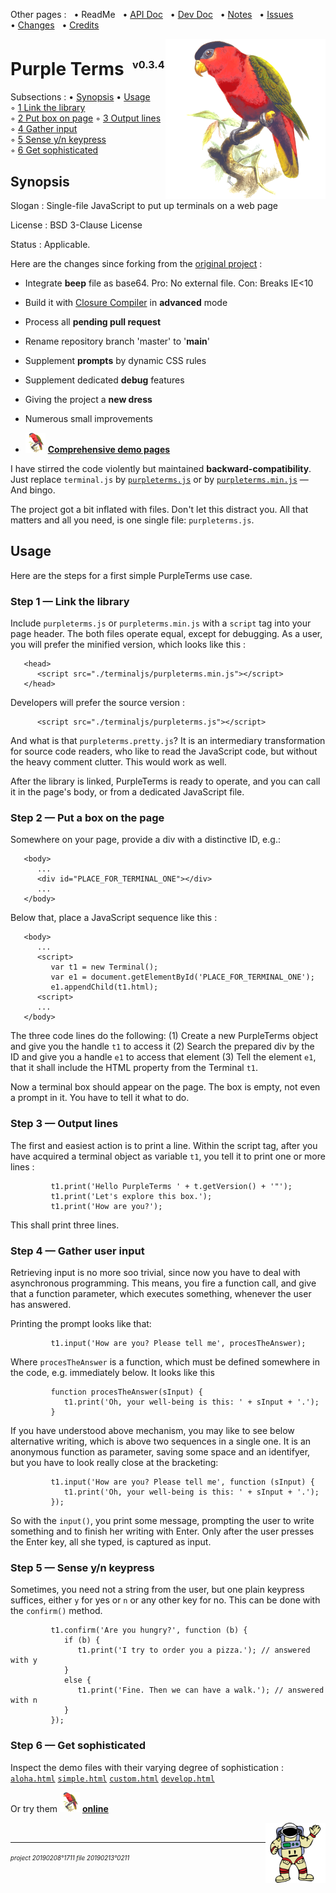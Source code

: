 Other pages : &nbsp;
 •&nbsp;ReadMe &nbsp;
 •&nbsp;[API Doc](./docs/api-doc.md) &nbsp;
 •&nbsp;[Dev Doc](./docs/dev-doc.md) &nbsp;
 •&nbsp;[Notes](./docs/notes.md) &nbsp;
 •&nbsp;[Issues](./docs/issues.md) &nbsp;
 •&nbsp;[Changes](./docs/changes.md) &nbsp;
 •&nbsp;[Credits](./docs/credits.md)

<img src="./docs/20210512o1713.purple-bellied-lory.v2.x0256y0256.png" align="right" width="256" height="256" alt="Purple-Bellied Lory">

# Purple Terms &nbsp;<sup><sub><sup>v0.3.4</sup></sub></sup>

Subsections :
 •&nbsp;[Synopsis](#id20210514o1511)
 •&nbsp;[Usage](#id20210514o1521)
 ◦&nbsp;[1&nbsp;Link&nbsp;the&nbsp;library](#id20210514o1531)
 ◦&nbsp;[2&nbsp;Put&nbsp;box&nbsp;on&nbsp;page](#id20210514o1541)
 ◦&nbsp;[3&nbsp;Output&nbsp;lines](#id20210514o1551)
 ◦&nbsp;[4&nbsp;Gather&nbsp;input](#id20210514o1611)
 ◦&nbsp;[5&nbsp;Sense&nbsp;y/n&nbsp;keypress](#id20210514o1621)
 ◦&nbsp;[6&nbsp;Get&nbsp;sophisticated](#id20210514o1631)

<a name="id20210514o1511"></a>
## Synopsis

Slogan : Single-file JavaScript to put up terminals on a web page

License : BSD 3-Clause License

Status : Applicable.

Here are the changes since forking from the
 [original project](https://github.com/eosterberg/terminaljs) :

- Integrate **beep** file as base64. Pro: No external file. Con: Breaks IE<10

- Build it with [Closure Compiler](https://developers.google.com/closure/compiler/) in **advanced** mode

- Process all **pending pull request**

- Rename repository branch 'master' to '**main**'

- Supplement **prompts** by dynamic CSS rules

- Supplement dedicated **debug** features

- Giving the project a **new dress**

- Numerous small improvements 

- [<img src="./docs/20210512o1713.purple-bellied-lory.v2.x0256y0256.png" width="32" height="32">](https://www.trekta.biz/svn/terminaljsdev/trunk/terminaljs/aloha.html)
**[Comprehensive demo pages](https://www.trekta.biz/svn/terminaljsdev/trunk/terminaljs/aloha.html)**

I have stirred the code violently but maintained **backward-compatibility**.
 Just replace `terminal.js` by [`purpleterms.js`](./purpleterms.js) or
 by [`purpleterms.min.js`](./purpleterms.min.js) — And bingo.

The project got a bit inflated with files. Don't let this distract you.
 All that matters and all you need, is one single file: `purpleterms.js`.


## Usage <a name="id20210514o1521"></a>

Here are the steps for a first simple PurpleTerms use case.

### Step 1 — Link the library <a name="id20210514o1531"></a>

Include `purpleterms.js` or `purpleterms.min.js` with a `script` tag into
 your page header. The both files operate equal, except for debugging.
 As a user, you will prefer the minified version, which looks like this&nbsp;:

```
   <head>
      <script src="./terminaljs/purpleterms.min.js"></script>
   </head>
```

Developers will prefer the source version :

```
      <script src="./terminaljs/purpleterms.js"></script>
```

And what is that `purpleterms.pretty.js`? It is an intermediary
 transformation for source code readers, who like to read the JavaScript code,
 but without the heavy comment clutter. This would work as well.

After the library is linked, PurpleTerms is ready to operate, and you can
 call it in the page's body, or from a dedicated JavaScript file.


### Step 2 — Put a box on the page <a name="id20210514o1541"></a>

Somewhere on your page, provide a div with a distinctive ID, e.g.:

```
   <body>
      ...
      <div id="PLACE_FOR_TERMINAL_ONE"></div>
      ...
   </body>
```

Below that, place a JavaScript sequence like this :

```
   <body>
      ...
      <script>
         var t1 = new Terminal();
         var e1 = document.getElementById('PLACE_FOR_TERMINAL_ONE');
         e1.appendChild(t1.html);
      <script>
      ...
   </body>
```

The three code lines do the following: (1) Create a new
 PurpleTerms object and give you the handle `t1` to access it
 (2) Search the prepared div by the ID and give you a handle `e1` to access
 that element (3) Tell the element `e1`, that it shall include the HTML
 property from the Terminal `t1`.

Now a terminal box should appear on the page. The box is empty, not even
 a prompt in it. You have to tell it what to do.

### Step 3 — Output lines <a name="id20210514o1551"></a>

The first and easiest action is to print a line. Within the script tag,
 after you have acquired a terminal object as variable `t1`,
 you tell it to print one or more lines :

```
         t1.print('Hello PurpleTerms ' + t.getVersion() + '"');
         t1.print('Let's explore this box.');
         t1.print('How are you?');
```

This shall print three lines.

### Step 4 — Gather user input <a name="id20210514o1611"></a>

Retrieving input is no more soo trivial, since now you have to deal with
 asynchronous programming. This means, you fire a function call, and give
 that a function parameter, which executes something, whenever the user
 has answered.

Printing the prompt looks like that:

```
         t1.input('How are you? Please tell me', procesTheAnswer);
```

Where `procesTheAnswer` is a function, which must be defined somewhere
in the code, e.g. immediately below. It looks like this

```
         function procesTheAnswer(sInput) {
            t1.print('Oh, your well-being is this: ' + sInput + '.');
         }
```

If you have understood above mechanism, you may like to see below alternative
 writing, which is above two sequences in a single one. It is an anonymous
 function as parameter, saving some space and an identifyer, but you have to
 look really close at the bracketing:

```
         t1.input('How are you? Please tell me', function (sInput) {
            t1.print('Oh, your well-being is this: ' + sInput + '.');
         });
```

So with the `input()`, you print some message, prompting the user to write
 something and to finish her writing with Enter. Only after the user presses
 the Enter key, all she typed, is captured as input.

### Step 5 — Sense y/n keypress <a name="id20210514o1621"></a>

Sometimes, you need not a string from the user, but one plain keypress
 suffices, either `y` for yes or `n` or any other key for no. This can
 be done with the `confirm()` method.

```
         t1.confirm('Are you hungry?', function (b) {
            if (b) {
               t1.print('I try to order you a pizza.'); // answered with y
            }
            else {
               t1.print('Fine. Then we can have a walk.'); // answered with n
            }
         });
```

### Step 6 — Get sophisticated <a name="id20210514o1631"></a>

Inspect the demo files with their varying degree of sophistication :
[`aloha.html`](./aloha.html)
[`simple.html`](./docs/simple.html)
[`custom.html`](./docs/custom.html)
[`develop.html`](./docs/develop.html)

Or try them
 [<img src="./docs/20210512o1713.purple-bellied-lory.v2.x0256y0256.png" width="32" height="32">](https://www.trekta.biz/svn/terminaljsdev/trunk/terminaljs/aloha.html)
**[online](https://www.trekta.biz/svn/terminaljsdev/trunk/terminaljs/aloha.html)**

<img src="./docs/20210512o1743.waving-astronaut.v2.p12.png" align="right" width="96" height="96" alt="Waving Astronaut">

&nbsp;

---

<sup><sub>*project 20190208°1711 file 20190213°0211*</sub></sup>
